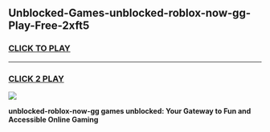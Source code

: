 
## Unblocked-Games-unblocked-roblox-now-gg-Play-Free-2xft5
<h3>
<a href="https://premium76.site?title=unblocked-roblox-now-gg&ref=20M">CLICK TO PLAY</a></h3>
<hr>

<h3>
<a href="https://premium76.site?title=unblocked-roblox-now-gg&ref=20M">CLICK 2 PLAY</a>
  
</h3>

<a href="https://premium76.site?title=unblocked-roblox-now-gg&ref=19M"><img src="https://clearcache.store/games.png"></a>


**unblocked-roblox-now-gg games unblocked: Your Gateway to Fun and Accessible Online Gaming**
